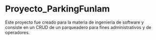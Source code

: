 # Proyecto_ParkingFunlam

Este proyecto fue creado para la materia de ingenieria de software y consiste en un CRUD de un parqueadero para fines administrativos y de operadores.

